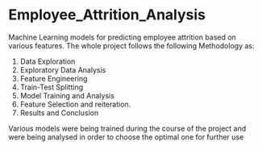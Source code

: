 # Employee_Attrition_Analysis
Machine Learning models for predicting employee attrition based on various features.
The whole project follows the following Methodology as:
1. Data Exploration
2. Exploratory Data Analysis
3. Feature Engineering
4. Train-Test Splitting
5. Model Training and Analysis
6. Feature Selection and reiteration.
7. Results and Conclusion

Various models were being trained during the course of the project and were being analysed in order to choose the optimal one for further use
